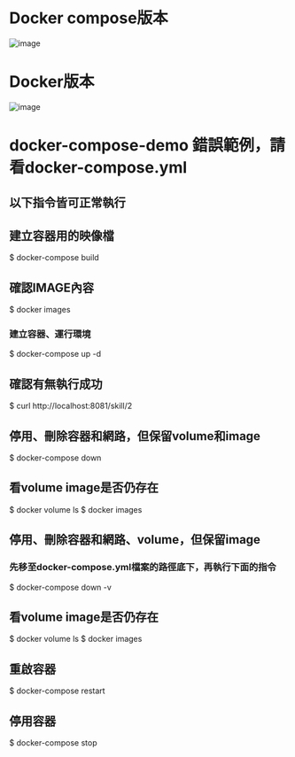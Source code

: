 # Docker compose版本
![image](https://user-images.githubusercontent.com/22904639/192705006-aa1a2f0b-6b89-4ecf-a526-7b3c25c88758.png)
# Docker版本
![image](https://user-images.githubusercontent.com/22904639/192705389-bc90142d-df76-4f2f-8bd5-d0ea78eaa6f7.png)

# docker-compose-demo 錯誤範例，請看docker-compose.yml

## 以下指令皆可正常執行
## 建立容器用的映像檔
$ docker-compose build

## 確認IMAGE內容
$ docker images

### 建立容器、運行環境
$ docker-compose up -d
## 確認有無執行成功
$ curl http://localhost:8081/skill/2
## 停用、刪除容器和網路，但保留volume和image
$ docker-compose down
## 看volume image是否仍存在
$ docker volume ls
$ docker images
## 停用、刪除容器和網路、volume，但保留image
### 先移至docker-compose.yml檔案的路徑底下，再執行下面的指令
$ docker-compose down -v
## 看volume image是否仍存在
$ docker volume ls
$ docker images

## 重啟容器
$ docker-compose restart

## 停用容器
$ docker-compose stop
